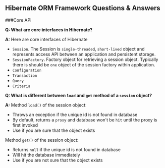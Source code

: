 Hibernate ORM Framework Questions & Answers
---

###Core API

**Q: What are core interfaces in Hibernate?**

**A:** Here are core interfaces of Hibernate
 - `Session`. The Session is `single-threaded`, `short-lived` object and represents access API between an application and persistent storage.
 - `SessionFactory`. Factory object for retrieving a session object. Typically there is should be `one` object of the session factory within application. 
 - `Configuration`
 - `Transaction`
 - `Query`
 - `Criteria`

**Q: What is different between `load` and `get` method of a `session` object?**

**A:**
 Method `load()` of the session object:
   - Throws an exception if the unique id is not found in database
   - By default, returns a `proxy` and database won't be `hit` until the proxy is first invoked
   - Use if you are sure that the object exists
   
 Method `get()` of the session object:
   - Returns `null` if the unique id is not found in database
   - Will hit the database immediately
   - Use if you are not sure that the object exists 